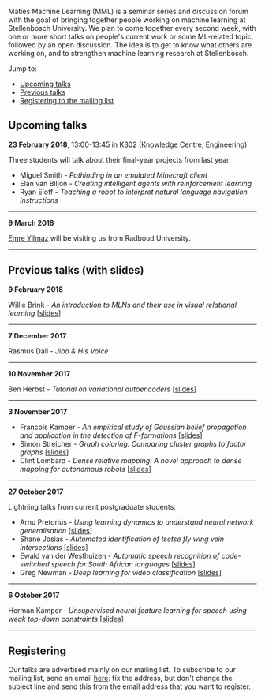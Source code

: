 Maties Machine Learning (MML) is a seminar series and discussion forum with the goal of bringing together people working on machine learning at Stellenbosch University. We plan to come together every second week, with one or more short talks on people's current work or some ML-related topic, followed by an open discussion. The idea is to get to know what others are working on, and to strengthen machine learning research at Stellenbosch.

Jump to:

- [Upcoming talks](#upcoming-talks)
- [Previous talks](#previous-talks)
- [Registering to the mailing list](#registering)


## Upcoming talks

**23 February 2018**, 13:00-13:45 in K302 (Knowledge Centre, Engineering)

Three students will talk about their final-year projects from last year:

- Miguel Smith - _Pathinding in an emulated Minecraft client_
- Elan van Biljon - _Creating intelligent agents with reinforcement learning_
- Ryan Eloff - _Teaching a robot  to interpret natural language navigation instructions_

* * *

**9 March 2018**

[Emre Yilmaz](https://sites.google.com/site/schemreier/) will be visiting us from Radboud University.


* * *

## Previous talks (with slides)

**9 February 2018**

Willie Brink - _An introduction to MLNs and their use in visual relational learning_ [[slides](slides/2018-02-09_brink.pdf)]

* * *

**7 December 2017**

Rasmus Dall - _Jibo & His Voice_

* * *

**10 November 2017**

Ben Herbst - _Tutorial on variational autoencoders_ [[slides](slides/2017-11-10_herbst.pdf)]

* * *

**3 November 2017**

- Francois Kamper - _An empirical study of Gaussian belief propagation and application in the detection of F-formations_ [[slides](slides/2017-11-03_kamper.pdf)]
- Simon Streicher - _Graph coloring: Comparing cluster graphs to factor graphs_ [[slides](slides/2017-11-03_streicher.pdf)]
- Clint Lombard - _Dense relative mapping: A novel approach to dense mapping for autonomous robots_ [[slides](slides/2017-11-03_lombard.pdf)]

* * *

**27 October 2017**

Lightning talks from current postgraduate students:

- Arnu Pretorius - _Using learning dynamics to understand neural network generalisation_ [[slides](slides/2017-10-27_pretorius.pdf)]
- Shane Josias - _Automated identification of tsetse fly wing vein intersections_ [[slides](slides/2017-10-27_josias.pdf)]
- Ewald van der Westhuizen - _Automatic speech recognition of code-switched speech for South African languages_ [[slides](slides/2017-10-27_vanderwesthuizen.pptx)]
- Greg Newman - _Deep learning for video classification_ [[slides](slides/2017-10-27_newman.pdf)]

* * *

**6 October 2017**

Herman Kamper - _Unsupervised neural feature learning for speech using weak top-down constraints_ [[slides](slides/2017-10-06_kamper.pdf)]

* * *

## Registering

Our talks are advertised mainly on our mailing list.  To subscribe to our mailing list, send an email <a href="mailto:sympa [at] sympa [dot] sun [dot] ac [dot] za?subject=subscribe mml">here</a>: fix the address, but don't change the subject line and send this from the email address that you want to register.
